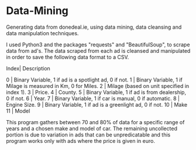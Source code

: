 # Data-Mining
Generating data from donedeal.ie, using data mining, data cleansing and data manipulation techniques.

I used Python3 and the packages "requests" and "BeautifulSoup", to scrape data from ad's.
The data scraped from each ad is cleansed and manipulated in order to save the following data format to a CSV.

Index|     Description

0    |     Binary Variable, 1 if ad is a spotlight ad, 0 if not.
1    |     Binary Variable, 1 if Milage is measured in Km, 0 for Miles.
2    |     Milage (based on unit specified in index 1). 
3    |     Price.
4    |     County.
5    |     Binary Variable, 1 if ad is from dealership, 0 if not.
6    |     Year.
7    |     Binary Variable, 1 if car is manual, 0 if automatic.
8    |     Engine Size.
9    |     Binary Variable, 1 if ad is a greenlight ad, 0 if not.
10   |     Make
11   |     Model

This program gathers between 70 and 80% of data for a specific range of years and a chosen make and model of car. The remaining uncollected portion is due to variation in ads that can be unpredicatable and this program works only with ads where the price is given in euro.
